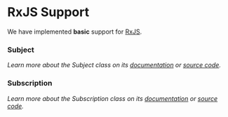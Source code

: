 # RxJS Support

We have implemented **basic** support for [RxJS](https://github.com/ReactiveX/rxjs).

### Subject

_Learn more about the Subject class on its_ [_documentation_](subject.md) _or_ [_source code_](https://github.com/Colonise/DataSource/blob/master/src/rxjs/subject.ts)_._

### Subscription

_Learn more about the Subscription class on its_ [_documentation_](subscription.md) _or_ [_source code_](https://github.com/Colonise/DataSource/blob/master/src/rxjs/subscription.ts)_._
